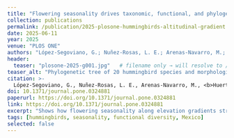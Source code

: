 ```yaml
---
title: "Flowering seasonality drives taxonomic, functional, and phylogenetic diversity of hummingbirds along an altitudinal gradient in northwestern Mexico"
collection: publications
permalink: /publication/2025-plosone-hummingbirds-altitudinal-gradient
date: 2025-06-11
year: 2025
venue: "PLOS ONE"
authors: "López-Segoviano, G.; Nuñez-Rosas, L. E.; Arenas-Navarro, M.; <b>Huerta-Ramos, G.</b>; Arizmendi, M. del C."
header:
  teaser: "plosone-2025-g001.jpg"   # filename only → will resolve to /images/plosone-2025-g001.jpg
teaser_alt: "Phylogenetic tree of 20 hummingbird species and morphological traits (body weight, bill length and curvature). (Fig. 1, PLOS ONE)."
citation: >-
  López-Segoviano, G., Nuñez-Rosas, L. E., Arenas-Navarro, M., <b>Huerta-Ramos, G.</b>, & Arizmendi, M. del C. (2025). Flowering seasonality drives taxonomic, functional, and phylogenetic diversity of hummingbirds along an altitudinal gradient in northwestern Mexico. <i>PLOS ONE</i>, 20(6), e0324881. <a href="https://doi.org/10.1371/journal.pone.0324881" target="_blank" rel="noopener">https://doi.org/10.1371/journal.pone.0324881</a>
doi: 10.1371/journal.pone.0324881
paperurl: https://doi.org/10.1371/journal.pone.0324881
link: https://doi.org/10.1371/journal.pone.0324881
excerpt: "Shows how flowering seasonality along elevation gradients structures hummingbird diversity."
tags: [hummingbirds, seasonality, functional diversity, Mexico]
selected: false
---
```

